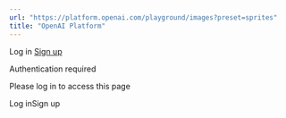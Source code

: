 ```yaml
---
url: "https://platform.openai.com/playground/images?preset=sprites"
title: "OpenAI Platform"
---
```


Log in [Sign up](https://platform.openai.com/signup)

Authentication required

Please log in to access this page

Log inSign up